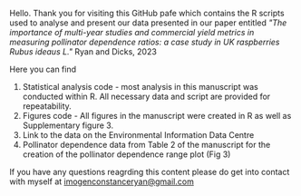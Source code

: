 Hello. Thank you for visiting this GitHub pafe which contains the R scripts used to analyse and present our data presented in our paper entitled *"The importance of multi-year studies and commercial yield metrics in measuring pollinator dependence ratios: a case study in UK raspberries Rubus ideaus L."* Ryan and Dicks, 2023

Here you can find
  1. Statistical analysis code - most analysis in this manuscript was conducted within R. All necessary data and script are provided for repeatability.
  2. Figures code - All figures in the manuscript were created in R as well as Supplementary figure 3.
  3. Link to the data on the Environmental Information Data Centre
  4. Pollinator dependence data from Table 2 of the manuscript for the creation of the pollinator dependence range plot (Fig 3)

If you have any questions reagrding this content please do get into contact with myself at imogenconstanceryan@gmail.com
